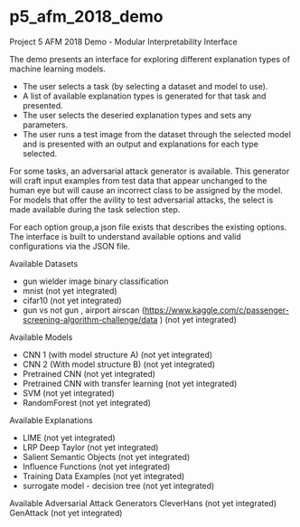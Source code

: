 # p5_afm_2018_demo
Project 5 AFM 2018 Demo - Modular Interpretability Interface

The demo presents an interface for exploring different explanation types of machine learning models.

- The user selects a task (by selecting a dataset and model to use).
- A list of available explanation types is generated for that task and presented. 
- The user selects the deseried explanation types and sets any parameters.
- The user runs a test image from the dataset through the selected model and is presented with an output and explanations for each type selected.

For some tasks, an adversarial attack generator is available. This generator will craft input examples from test data that appear unchanged to the human eye but will cause an incorrect class to be assigned by the model.
For models that offer the avility to test adversarial attacks, the select is made available during the task selection step.  


For each option group,a json file exists that describes the existing options. The interface is built to understand available options and valid configurations via the JSON file. 

Available Datasets
- gun wielder image binary classification
- mnist (not yet integrated)
- cifar10 (not yet integrated)
- gun vs not gun , airport airscan (https://www.kaggle.com/c/passenger-screening-algorithm-challenge/data ) (not yet integrated) 


Available Models
- CNN 1 (with model structure A) (not yet integrated)
- CNN 2 (With model structure B) (not yet integrated)
- Pretrained CNN (not yet integrated)
- Pretrained CNN with transfer learning (not yet integrated)
- SVM (not yet integrated)
- RandomForest (not yet integrated)


Available Explanations
- LIME (not yet integrated)
- LRP Deep Taylor (not yet integrated)
- Salient Semantic Objects (not yet integrated)
- Influence Functions (not yet integrated)
- Training Data Examples (not yet integrated)
- surrogate model - decision tree (not yet integrated)


Available Adversarial Attack Generators
CleverHans (not yet integrated)
GenAttack (not yet integrated)

